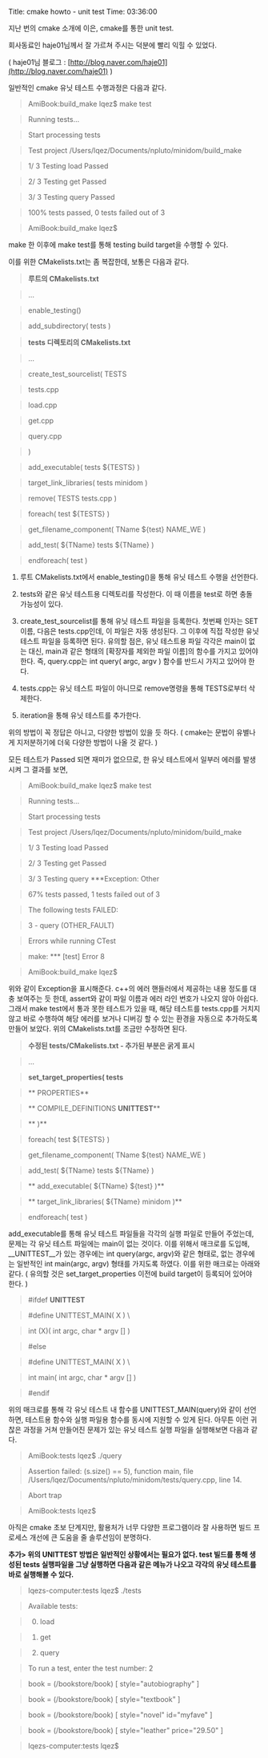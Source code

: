 Title: cmake howto - unit test
Time: 03:36:00

지난 번의 cmake 소개에 이은, cmake를 통한 unit test.

회사동료인 haje01님께서 잘 가르쳐 주시는 덕분에 빨리 익힐 수 있었다.

( haje01님 블로그 : [http://blog.naver.com/haje01](http://blog.naver.com/haje01) )

  

일반적인 cmake 유닛 테스트 수행과정은 다음과 같다.

> AmiBook:build_make lqez$ make test

>

> Running tests...

>

> Start processing tests

>

> Test project /Users/lqez/Documents/npluto/minidom/build_make

>

> 1/ 3 Testing load Passed

>

> 2/ 3 Testing get Passed

>

> 3/ 3 Testing query Passed

>

>

>

> 100% tests passed, 0 tests failed out of 3

>

> AmiBook:build_make lqez$

make 한 이후에 make test를 통해 testing build target을 수행할 수 있다.

이를 위한 CMakelists.txt는 좀 복잡한데, 보통은 다음과 같다.

> **루트의 CMakelists.txt**

>

> ...

>

> enable_testing()

>

> add_subdirectory( tests )

> **tests 디렉토리의 CMakelists.txt**

>

> ...

>

> create_test_sourcelist( TESTS

>

> tests.cpp

>

> load.cpp

>

> get.cpp

>

> query.cpp

>

> )

>

>

>

> add_executable( tests ${TESTS} )

>

> target_link_libraries( tests minidom )

>

>

>

> remove( TESTS tests.cpp )

>

>

>

> foreach( test ${TESTS} )

>

> get_filename_component( TName ${test} NAME_WE )

>

> add_test( ${TName} tests ${TName} )

>

> endforeach( test )

  1. 루트 CMakelists.txt에서 enable_testing()을 통해 유닛 테스트 수행을 선언한다.

  2. tests와 같은 유닛 테스트용 디렉토리를 작성한다. 이 때 이름을 test로 하면 충돌 가능성이 있다.

  3. create_test_sourcelist를 통해 유닛 테스트 파일을 등록한다. 첫번째 인자는 SET이름, 다음은 tests.cpp인데, 이 파일은 자동 생성된다. 그 이후에 직접 작성한 유닛 테스트 파일을 등록하면 된다. 유의할 점은, 유닛 테스트용 파일 각각은 main이 없는 대신, main과 같은 형태의 [확장자를 제외한 파일 이름]의 함수를 가지고 있어야 한다. 즉, query.cpp는 int query( argc, argv ) 함수를 반드시 가지고 있어야 한다.

  4. tests.cpp는 유닛 테스트 파일이 아니므로 remove명령을 통해 TESTS로부터 삭제한다.

  5. iteration을 통해 유닛 테스트를 추가한다.

위의 방법이 꼭 정답은 아니고, 다양한 방법이 있을 듯 하다. ( cmake는 문법이 유별나게 지저분하기에 더욱 다양한 방법이 나올 것
같다. )

  

모든 테스트가 Passed 되면 재미가 없으므로, 한 유닛 테스트에서 일부러 에러를 발생시켜 그 결과를 보면,

> AmiBook:build_make lqez$ make test

>

> Running tests...

>

> Start processing tests

>

> Test project /Users/lqez/Documents/npluto/minidom/build_make

>

> 1/ 3 Testing load Passed

>

> 2/ 3 Testing get Passed

>

> 3/ 3 Testing query ***Exception: Other

>

>

>

> 67% tests passed, 1 tests failed out of 3

>

>

>

> The following tests FAILED:

>

> 3 - query (OTHER_FAULT)

>

> Errors while running CTest

>

> make: *** [test] Error 8

>

> AmiBook:build_make lqez$

위와 같이 Exception을 표시해준다. c++의 에러 핸들러에서 제공하는 내용 정도를 대충 보여주는 듯 한데, assert와 같이 파일
이름과 에러 라인 번호가 나오지 않아 아쉽다. 그래서 make test에서 통과 못한 테스트가 있을 때, 해당 테스트를 tests.cpp를
거치지 않고 바로 수행하여 해당 에러를 보거나 디버깅 할 수 있는 환경을 자동으로 추가하도록 만들어 보았다. 위의
CMakelists.txt를 조금만 수정하면 된다.

> **수정된 tests/CMakelists.txt - 추가된 부분은 굵게 표시**

>

> ...

>

> **set_target_properties( tests**

>

> ** PROPERTIES**

>

> ** COMPILE_DEFINITIONS __UNITTEST__**

>

> ** )**

>

>

>

> foreach( test ${TESTS} )

>

> get_filename_component( TName ${test} NAME_WE )

>

> add_test( ${TName} tests ${TName} )

>

> ** add_executable( ${TName} ${test} )**

>

> ** target_link_libraries( ${TName} minidom )**

>

> endforeach( test )

add_executable를 통해 유닛 테스트 파일들을 각각의 실행 파일로 만들어 주었는데, 문제는 각 유닛 테스트 파일에는 main이 없는
것이다. 이를 위해서 매크로를 도입해, __UNITTEST__가 있는 경우에는 int query(argc, argv)와 같은 형태로, 없는
경우에는 일반적인 int main(argc, argv) 형태를 가지도록 하였다. 이를 위한 매크로는 아래와 같다. ( 유의할 것은
set_target_properties 이전에 build target이 등록되어 있어야 한다. )

> #ifdef __UNITTEST__

>

> #define UNITTEST_MAIN( X ) \

>

> int (X)( int argc, char * argv [] )

>

> #else

>

> #define UNITTEST_MAIN( X ) \

>

> int main( int argc, char * argv [] )

>

> #endif

위의 매크로를 통해 각 유닛 테스트 내 함수를 UNITTEST_MAIN(query)와 같이 선언하면, 테스트용 함수와 실행 파일용 함수를
동시에 지원할 수 있게 된다. 아무튼 이런 귀찮은 과정을 거쳐 만들어진 문제가 있는 유닛 테스트 실행 파일을 실행해보면 다음과 같다.

> AmiBook:tests lqez$ ./query

>

> Assertion failed: (s.size() == 5), function main, file
/Users/lqez/Documents/npluto/minidom/tests/query.cpp, line 14.

>

> Abort trap

>

> AmiBook:tests lqez$

아직은 cmake 초보 단계지만, 활용처가 너무 다양한 프로그램이라 잘 사용하면 빌드 프로세스 개선에 큰 도움을 줄 솔루션임이 분명하다.

  

**추가> 위의 __UNITTEST__ 방법은 일반적인 상황에서는 필요가 없다. test 빌드를 통해 생성된 tests 실행파일을 그냥 실행하면 다음과 같은 메뉴가 나오고 각각의 유닛 테스트를 바로 실행해볼 수 있다.**

> lqezs-computer:tests lqez$ ./tests

>

> Available tests:

>

> 0. load

>

> 1. get

>

> 2. query

>

> To run a test, enter the test number: 2

>

> book = (/bookstore/book) [ style="autobiography" ]

>

> book = (/bookstore/book) [ style="textbook" ]

>

> book = (/bookstore/book) [ style="novel" id="myfave" ]

>

> book = (/bookstore/book) [ style="leather" price="29.50" ]

>

> lqezs-computer:tests lqez$

